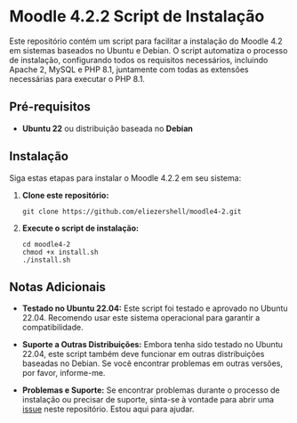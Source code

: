 # Moodle 4.2.2 Script de Instalação

Este repositório contém um script para facilitar a instalação do Moodle 4.2 em sistemas baseados no Ubuntu e Debian. O script automatiza o processo de instalação, configurando todos os requisitos necessários, incluindo Apache 2, MySQL e PHP 8.1, juntamente com todas as extensões necessárias para executar o PHP 8.1.

## Pré-requisitos

- **Ubuntu 22** ou distribuição baseada no **Debian**

## Instalação

Siga estas etapas para instalar o Moodle 4.2.2 em seu sistema:

1. **Clone este repositório:**
   ```
   git clone https://github.com/eliezershell/moodle4-2.git
   ```

2. **Execute o script de instalação:**
   ```
   cd moodle4-2
   chmod +x install.sh
   ./install.sh
   ```
   
## Notas Adicionais

- **Testado no Ubuntu 22.04:** Este script foi testado e aprovado no Ubuntu 22.04. Recomendo usar este sistema operacional para garantir a compatibilidade.
  
- **Suporte a Outras Distribuições:** Embora tenha sido testado no Ubuntu 22.04, este script também deve funcionar em outras distribuições baseadas no Debian. Se você encontrar problemas em outras versões, por favor, informe-me.

- **Problemas e Suporte:** Se encontrar problemas durante o processo de instalação ou precisar de suporte, sinta-se à vontade para abrir uma [issue](https://github.com/eliezershell/moodle4-2/issues) neste repositório. Estou aqui para ajudar.

